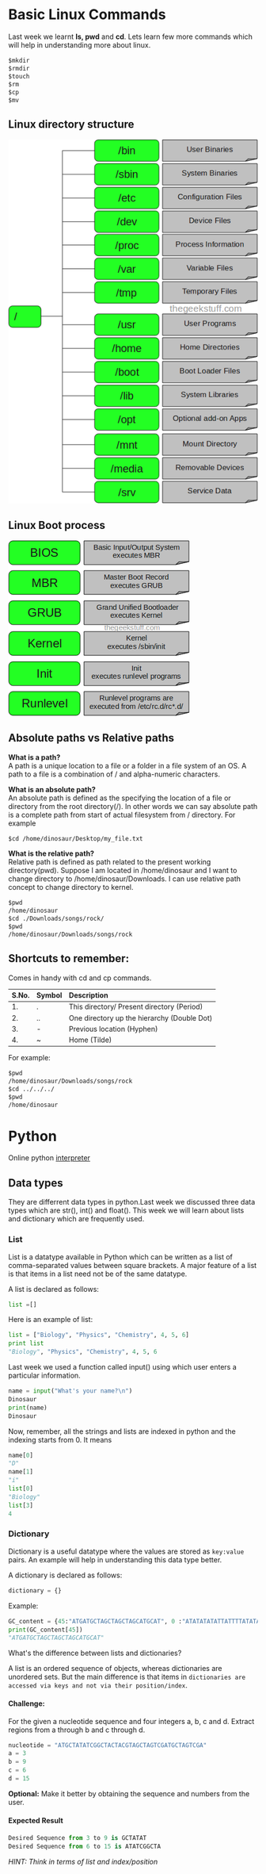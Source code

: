 
# Basic Linux Commands

Last week we learnt **ls, pwd** and **cd**. Lets learn few more commands which will help in understanding more about linux.

```shell
$mkdir
$rmdir
$touch
$rm
$cp
$mv
```

## Linux directory structure

![](filesystem-structure.png)

## Linux Boot process

![](linux-boot-process.png)

## Absolute paths vs Relative paths

**What is a path?**  
A path is a unique location to a file or a folder in a file system of an OS. A path to a file is a combination of / and alpha-numeric characters.

**What is an absolute path?**  
An absolute path is defined as the specifying the location of a file or directory from the root directory(/). In other words we can say absolute path is a complete path from start of actual filesystem from / directory. For example

```shell
$cd /home/dinosaur/Desktop/my_file.txt
```

**What is the relative path?**  
Relative path is defined as path related to the present working directory(pwd). Suppose I am located in /home/dinosaur and I want to change directory to /home/dinosaur/Downloads. I can use relative path concept to change directory to kernel.

```shell
$pwd
/home/dinosaur
$cd ./Downloads/songs/rock/
$pwd 
/home/dinosaur/Downloads/songs/rock
```

## Shortcuts to remember:

Comes in handy with cd and cp commands.

|S.No.| Symbol | Description
|:----|:-------|:-------------------------------------------
|1.   | .      | This directory/ Present directory (Period)
|2.   | ..     | One directory up the hierarchy (Double Dot)
|3.   | -      | Previous location (Hyphen)
|4.   | ~      | Home (Tilde)

For example:  

```shell
$pwd 
/home/dinosaur/Downloads/songs/rock
$cd ../../../
$pwd
/home/dinosaur
```

# Python 

Online python [interpreter](http://www.compileonline.com/execute_python3_online.php)

## Data types

They are differrent data types in python.Last week we discussed three data types which are str(), int() and float(). This week we will learn about lists and dictionary which are frequently used.

### List

List is a datatype available in Python which can be written as a list of comma-separated values between square brackets. A major feature of a list is that items in a list need not be of the same datatype.

A list is declared as follows:

```python
list =[]
```

Here is an example of list:

```python
list = ["Biology", "Physics", "Chemistry", 4, 5, 6]
print list
"Biology", "Physics", "Chemistry", 4, 5, 6
```

Last week we used a function called input() using which user enters a particular information.

```python
name = input("What's your name?\n")
Dinosaur
print(name)
Dinosaur
```

Now, remember, all the strings and lists are indexed in python and the indexing starts from 0. It means

```python
name[0]
"D"
name[1]
"i"
list[0]
"Biology"
list[3]
4
```

### Dictionary

Dictionary is a useful datatype where the values are stored as `key:value` pairs. An example will help in understanding this data type better.

A dictionary is declared as follows:

```python
dictionary = {}
```

Example:

```python
GC_content = {45:"ATGATGCTAGCTAGCTAGCATGCAT", 0 :"ATATATATATTATTTTATATATATATATA", 49 : "CTAGTGCATGCTAGCTAGCTAGCTAGCTAGTCGTAGCTAGTCGATCGTACT", 64 : "GCAGCAGCAGCGCGTGCTAGCAGCAGCGCAGCTGCTAGTCGATCGTA", 50:"GCAGCAGCAGCGCGTGCTAGCAGCAGCGCAGCTGCTAGTCGATCGTA", 100: "GCGCGCGCGCGCGCGCCCCGGGGCGCGCGCGCGCGGGG"}
print(GC_content[45])
"ATGATGCTAGCTAGCTAGCATGCAT"
```

What's the difference between lists and dictionaries? 

A list is an ordered sequence of objects, whereas dictionaries are unordered sets. But the main difference is that items in `dictionaries are accessed via keys and not via their position/index`.

#### Challenge:

For the given a nucleotide sequence and four integers a, b, c and d. Extract regions from a through b and c through d.

```python
nucleotide = "ATGCTATATCGGCTACTACGTAGCTAGTCGATGCTAGTCGA"
a = 3
b = 9
c = 6
d = 15
```

**Optional:** Make it better by obtaining the sequence and numbers from the user.

#### Expected Result
```python
Desired Sequence from 3 to 9 is GCTATAT
Desired Sequence from 6 to 15 is ATATCGGCTA
```

*HINT: Think in terms of list and index/position*
